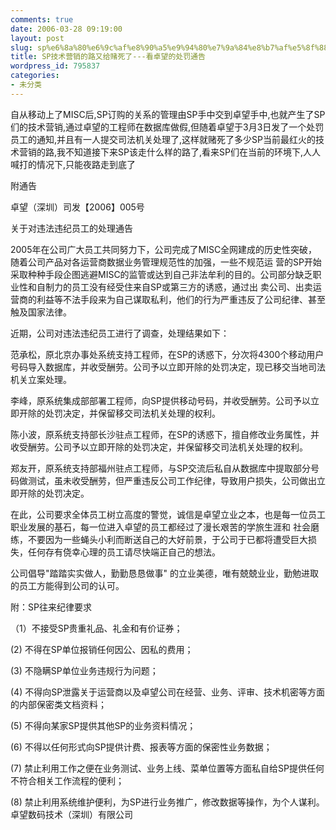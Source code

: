 ```yaml
---
comments: true
date: 2006-03-28 09:19:00
layout: post
slug: sp%e6%8a%80%e6%9c%af%e8%90%a5%e9%94%80%e7%9a%84%e8%b7%af%e5%8f%88%e7%bb%99%e8%b5%8c%e6%ad%bb%e4%ba%86-%e7%9c%8b%e5%8d%93%e6%9c%9b%e7%9a%84%e5%a4%84%e7%bd%9a%e9%80%9a%e5%91%8a
title: SP技术营销的路又给赌死了---看卓望的处罚通告
wordpress_id: 795837
categories:
- 未分类
---
```


自从移动上了MISC后,SP订购的关系的管理由SP手中交到卓望手中,也就产生了SP们的技术营销,通过卓望的工程师在数据库做假,但随着卓望于3月3日发了一个处罚员工的通知,并且有一人提交司法机关处理了,这样就赌死了多少SP当前最红火的技术营销的路,我不知道接下来SP该走什么样的路了,看来SP们在当前的环境下,人人喊打的情况下,只能夜路走到底了

附通告  


卓望（深圳）司发【2006】005号




关于对违法违纪员工的处理通告




2005年在公司广大员工共同努力下，公司完成了MISC全网建成的历史性突破，随着公司产品对各运营商数据业务管理规范性的加强，一些不规范运
营的SP开始采取种种手段企图逃避MISC的监管或达到自己非法牟利的目的。公司部分缺乏职业性和自制力的员工没有经受住来自SP或第三方的诱惑，通过出
卖公司、出卖运营商的利益等不法手段来为自己谋取私利，他们的行为严重违反了公司纪律、甚至触及国家法律。




近期，公司对违法违纪员工进行了调查，处理结果如下：




范承松，原北京办事处系统支持工程师，在SP的诱惑下，分次将4300个移动用户号码导入数据库，并收受酬劳。公司予以立即开除的处罚决定，现已移交当地司法机关立案处理。




李峰，原系统集成部部署工程师，向SP提供移动号码，并收受酬劳。公司予以立即开除的处罚决定，并保留移交司法机关处理的权利。




陈小波，原系统支持部长沙驻点工程师，在SP的诱惑下，擅自修改业务属性，并收受酬劳。公司予以立即开除的处罚决定，并保留移交司法机关处理的权利。




郑友开，原系统支持部福州驻点工程师，与SP交流后私自从数据库中提取部分号码做测试，虽未收受酬劳，但严重违反公司工作纪律，导致用户损失，公司做出立即开除的处罚决定。




在此，公司要求全体员工树立高度的警觉，诚信是卓望立业之本，也是每一位员工职业发展的基石，每一位进入卓望的员工都经过了漫长艰苦的学旅生涯和
社会磨练，不要因为一些蝇头小利而断送自己的大好前景，于公司于已都将遭受巨大损失，任何存有侥幸心理的员工请尽快端正自己的想法。




公司倡导"踏踏实实做人，勤勤恳恳做事" 的立业美德，唯有兢兢业业，勤勉进取的员工方能得到公司的认可。




附：SP往来纪律要求




（1）不接受SP贵重礼品、礼金和有价证券； 




(2) 不得在SP单位报销任何因公、因私的费用； 




(3) 不隐瞒SP单位业务违规行为问题；




(4) 不得向SP泄露关于运营商以及卓望公司在经营、业务、评审、技术机密等方面的内部保密类文档资料；




(5) 不得向某家SP提供其他SP的业务资料情况；




(6) 不得以任何形式向SP提供计费、报表等方面的保密性业务数据；




(7) 禁止利用工作之便在业务测试、业务上线、菜单位置等方面私自给SP提供任何不符合相关工作流程的便利；




(8) 禁止利用系统维护便利，为SP进行业务推广，修改数据等操作，为个人谋利。 卓望数码技术（深圳）有限公司
